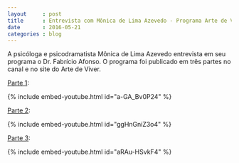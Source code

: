 ```yaml
---
layout     : post
title      : Entrevista com Mônica de Lima Azevedo - Programa Arte de Viver
date       : 2016-05-21
categories : blog
---
```


A psicóloga e psicodramatista Mônica de Lima Azevedo entrevista em seu programa o Dr. Fabrício Afonso. O programa foi publicado em três partes no canal e no site do Arte de Viver.

[Parte 1](http://www.programaartedeviver.com.br/videos2016/fabriciopires01.asp):

{% include embed-youtube.html id="a-GA_Bv0P24" %}

[Parte 2](http://www.programaartedeviver.com.br/videos2016/fabriciopires02.asp):

{% include embed-youtube.html id="ggHnGniZ3o4" %}

[Parte 3](http://www.programaartedeviver.com.br/videos2016/fabriciopires03.asp):

{% include embed-youtube.html id="aRAu-HSvkF4" %}
